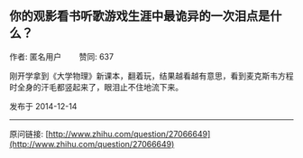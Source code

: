 ## 你的观影看书听歌游戏生涯中最诡异的一次泪点是什么？

作者: 匿名用户&nbsp;&nbsp;&nbsp;&nbsp;&nbsp;&nbsp;&nbsp;&nbsp;赞同: 637


刚开学拿到《大学物理》新课本，翻着玩，结果越看越有意思，看到麦克斯韦方程时全身的汗毛都竖起来了，眼泪止不住地流下来。



发布于 2014-12-14



---
原问链接: [http://www.zhihu.com/question/27066649](http://www.zhihu.com/question/27066649)
